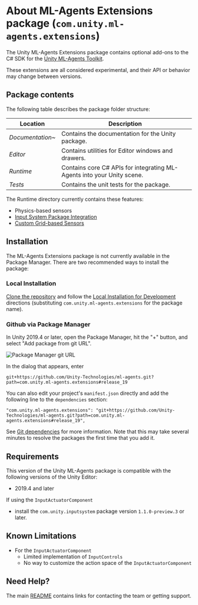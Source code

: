 # About ML-Agents Extensions package (`com.unity.ml-agents.extensions`)

The Unity ML-Agents Extensions package contains optional add-ons to the C# SDK for the
[Unity ML-Agents Toolkit](https://github.com/Unity-Technologies/ml-agents).

These extensions are all considered experimental, and their API or behavior
may change between versions.


## Package contents

The following table describes the package folder structure:

| **Location**     | **Description**                                                        |
| ---------------- | ---------------------------------------------------------------------- |
| _Documentation~_ | Contains the documentation for the Unity package.                      |
| _Editor_         | Contains utilities for Editor windows and drawers.                     |
| _Runtime_        | Contains core C# APIs for integrating ML-Agents into your Unity scene. |
| _Tests_          | Contains the unit tests for the package.                               |

The Runtime directory currently contains these features:
 * Physics-based sensors
 * [Input System Package Integration](InputActuatorComponent.md)
 * [Custom Grid-based Sensors](CustomGridSensors.md)

## Installation
The ML-Agents Extensions package is not currently available in the Package Manager. There are two
recommended ways to install the package:

### Local Installation
[Clone the repository](https://github.com/Unity-Technologies/ml-agents/tree/release_19_docs/docs/Installation.md#clone-the-ml-agents-toolkit-repository-optional) and follow the
[Local Installation for Development](https://github.com/Unity-Technologies/ml-agents/tree/release_19_docs/docs/Installation.md#advanced-local-installation-for-development-1)
directions (substituting `com.unity.ml-agents.extensions` for the package name).

### Github via Package Manager
In Unity 2019.4 or later, open the Package Manager, hit the "+" button, and select "Add package from git URL".

![Package Manager git URL](https://github.com/Unity-Technologies/ml-agents/blob/release_19_docs/docs/images/unity_package_manager_git_url.png)

In the dialog that appears, enter
 ```
git+https://github.com/Unity-Technologies/ml-agents.git?path=com.unity.ml-agents.extensions#release_19
```

You can also edit your project's `manifest.json` directly and add the following line to the `dependencies`
section:
```
"com.unity.ml-agents.extensions": "git+https://github.com/Unity-Technologies/ml-agents.git?path=com.unity.ml-agents.extensions#release_19",
```
See [Git dependencies](https://docs.unity3d.com/Manual/upm-git.html#subfolder) for more information. Note that this
may take several minutes to resolve the packages the first time that you add it.


## Requirements

This version of the Unity ML-Agents package is compatible with the following
versions of the Unity Editor:

- 2019.4 and later

If using the `InputActuatorComponent`
- install the `com.unity.inputsystem` package version `1.1.0-preview.3` or later.

## Known Limitations
- For the `InputActuatorComponent`
    - Limited implementation of `InputControls`
    - No way to customize the action space of the `InputActuatorComponent`

## Need Help?
The main [README](https://github.com/Unity-Technologies/ml-agents/tree/release_19_docs/README.md) contains links for contacting the team or getting support.
